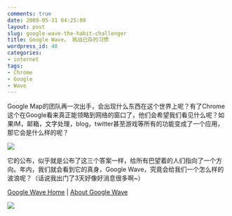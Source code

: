 ```yaml
---
comments: true
date: 2009-05-31 04:25:09
layout: post
slug: google-wave-the-habit-challenger
title: Google Wave， 挑战已存的习惯
wordpress_id: 48
categories:
- internet
tags:
- Chrome
- Google
- Wave
---
```


Google Map的团队再一次出手，会出现什么东西在这个世界上呢？有了Chrome这个在Google看来真正能领略到网络的窗口了，他们会希望我们看见什么呢？如果IM，邮箱，文字处理，blog，twitter甚至游戏等所有的功能变成了一个应用，那它会是什么样的呢？




![](/upload/GoogleWave.JPG)




它的公布，似乎就是公布了这三个答案一样，给所有巴望着的人们指向了一个方向。年内，我们就会看到它的真身，Google Wave，究竟会给我们一个怎么样的波浪呢？（话说我出门了3天好像好消息很多啊~）




[Google Wave Home](http://wave.google.com/) | [About Google Wave](http://wave.google.com/help/wave/about.html)




![](/upload/ss1.gif)
